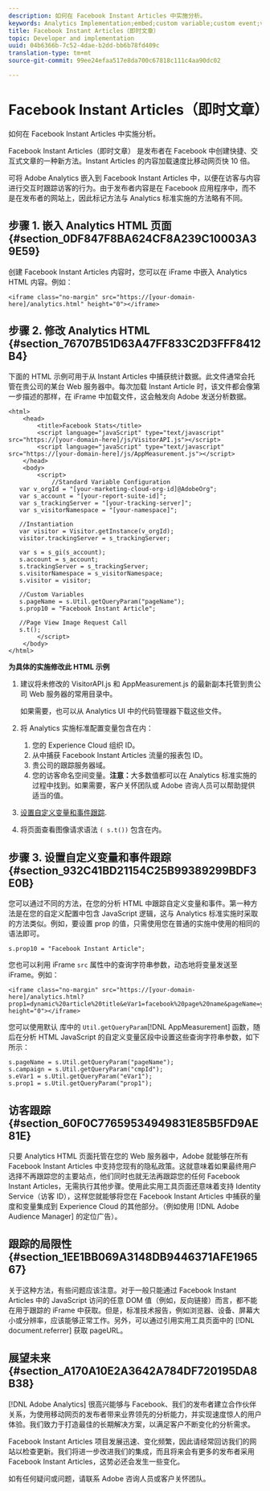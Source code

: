 ```yaml
---
description: 如何在 Facebook Instant Articles 中实施分析。
keywords: Analytics Implementation;embed;custom variable;custom event;visitor tracking;tracking;limitations
title: Facebook Instant Articles（即时文章）
topic: Developer and implementation
uuid: 04b6366b-7c52-4dae-b2dd-bb6b78fd409c
translation-type: tm+mt
source-git-commit: 99ee24efaa517e8da700c67818c111c4aa90dc02

---
```



# Facebook Instant Articles（即时文章）

如何在 Facebook Instant Articles 中实施分析。

Facebook Instant Articles（即时文章） 是发布者在 Facebook 中创建快捷、交互式文章的一种新方法。Instant Articles 的内容加载速度比移动网页快 10 倍。

可将 Adobe Analytics 嵌入到 Facebook Instant Articles 中，以便在访客与内容进行交互时跟踪访客的行为。由于发布者内容是在 Facebook 应用程序中，而不是在发布者的网站上，因此标记方法与 Analytics 标准实施的方法略有不同。

## 步骤 1. 嵌入 Analytics HTML 页面 {#section_0DF847F8BA624CF8A239C10003A39E59}

创建 Facebook Instant Articles 内容时，您可以在 iFrame 中嵌入 Analytics HTML 内容。例如：

```
<iframe class="no-margin" src="https://[your-domain-here]/analytics.html" height="0"></iframe>
```

## 步骤 2. 修改 Analytics HTML {#section_76707B51D63A47FF833C2D3FFF8412B4}

下面的 HTML 示例可用于从 Instant Articles 中捕获统计数据。此文件通常会托管在贵公司的某台 Web 服务器中。每次加载 Instant Article 时，该文件都会像第一步描述的那样，在 iFrame 中加载文件，这会触发向 Adobe 发送分析数据。

```
<html> 
    <head> 
        <title>Facebook Stats</title> 
        <script language="javaScript" type="text/javascript" src="https://[your-domain-here]/js/VisitorAPI.js"></script> 
        <script language="javaScript" type="text/javascript" src="https://[your-domain-here]/js/AppMeasurement.js"></script> 
    </head> 
    <body> 
        <script> 
            //Standard Variable Configuration 
   var v_orgId = "[your-marketing-cloud-org-id]@AdobeOrg"; 
   var s_account = "[your-report-suite-id]"; 
   var s_trackingServer = "[your-tracking-server]"; 
   var s_visitorNamespace = "[your-namespace]"; 
     
   //Instantiation 
   var visitor = Visitor.getInstance(v_orgId); 
   visitor.trackingServer = s_trackingServer; 
     
   var s = s_gi(s_account); 
   s.account = s_account; 
   s.trackingServer = s_trackingServer; 
   s.visitorNamespace = s_visitorNamespace; 
   s.visitor = visitor; 
     
   //Custom Variables 
   s.pageName = s.Util.getQueryParam("pageName"); 
   s.prop10 = "Facebook Instant Article"; 
       
   //Page View Image Request Call 
   s.t(); 
        </script> 
    </body> 
</html> 
```

**为具体的实施修改此 HTML 示例**

1. 建议将未修改的 VisitorAPI.js 和 AppMeasurement.js 的最新副本托管到贵公司 Web 服务器的常用目录中。

   如果需要，也可以从 Analytics UI 中的代码管理器下载这些文件。

1. 将 Analytics 实施标准配置变量包含在内：

   1. 您的 Experience Cloud 组织 ID。
   1. 从中捕获 Facebook Instant Articles 流量的报表包 ID。
   1. 贵公司的跟踪服务器域。
   1. 您的访客命名空间变量。**注意：**&#x200B;大多数值都可以在 Analytics 标准实施的过程中找到。如果需要，客户关怀团队或 Adobe 咨询人员可以帮助提供适当的值。

1. [设置自定义变量和事件跟踪](/help/implement/js-implementation/analytics-facebook-instant-articles.md#section_932C41BD21154C25B99389299BDF3E0B).
1. 将页面查看图像请求语法 `( s.t())` 包含在内。

## 步骤 3. 设置自定义变量和事件跟踪 {#section_932C41BD21154C25B99389299BDF3E0B}

您可以通过不同的方法，在您的分析 HTML 中跟踪自定义变量和事件。第一种方法是在您的自定义配置中包含 JavaScript 逻辑，这与 Analytics 标准实施时采取的方法类似。例如，要设置 prop 的值，只需使用您在普通的实施中使用的相同的语法即可。

```
s.prop10 = "Facebook Instant Article";
```

您也可以利用 iFrame `src` 属性中的查询字符串参数，动态地将变量发送至 iFrame。例如：

```
<iframe class="no-margin" src="https://[your-domain-here]/analytics.html?prop1=dynamic%20article%20title&eVar1=facebook%20page%20name&pageName=your%20page%20name%20here&cmpId=your%20campaignID%20here" height="0"></iframe>
```

您可以使用默认 库中的 `Util.getQueryParam`[!DNL AppMeasurement] 函数，随后在分析 HTML JavaScript 的自定义变量区段中设置这些查询字符串参数，如下所示：

```
s.pageName = s.Util.getQueryParam("pageName"); 
s.campaign = s.Util.getQueryParam("cmpId"); 
s.eVar1 = s.Util.getQueryParam("eVar1"); 
s.prop1 = s.Util.getQueryParam("prop1"); 
```

## 访客跟踪 {#section_60F0C77659534949831E85B5FD9AE81E}

只要 Analytics HTML 页面托管在您的 Web 服务器中，Adobe 就能够在所有 Facebook Instant Articles 中支持您现有的隐私政策。这就意味着如果最终用户选择不再跟踪您的主要站点，他们同时也就无法再跟踪您的任何 Facebook Instant Articles，无需执行其他步骤。使用此实用工具页面还意味着支持 Identity Service（访客 ID），这样您就能够将您在 Facebook Instant Articles 中捕获的量度和变量集成到 Experience Cloud 的其他部分。（例如使用 [!DNL Adobe Audience Manager] 的定位广告）。

## 跟踪的局限性 {#section_1EE1BB069A3148DB9446371AFE196567}

关于这种方法，有些问题应该注意。对于一般只能通过 Facebook Instant Articles 中的 JavaScript 访问的任意 DOM 值（例如，反向链接）而言，都不能在用于跟踪的 iFrame 中获取。但是，标准技术报告，例如浏览器、设备、屏幕大小或分辨率，应该能够正常工作。另外，可以通过引用实用工具页面中的 [!DNL document.referrer] 获取 pageURL。

## 展望未来{#section_A170A10E2A3642A784DF720195DA8B38}

[!DNL Adobe Analytics] 很高兴能够与 Facebook、我们的发布者建立合作伙伴关系，为使用移动网页的发布者带来业界领先的分析能力，并实现速度惊人的用户体验。我们致力于打造最佳的长期解决方案，以满足客户不断变化的分析需求。

Facebook Instant Articles 项目发展迅速、变化频繁，因此请经常回访我们的网站以检查更新。我们将进一步改进我们的集成，而且将来会有更多的发布者采用 Facebook Instant Articles，这势必还会发生一些变化。

如有任何疑问或问题，请联系 Adobe 咨询人员或客户关怀团队。
